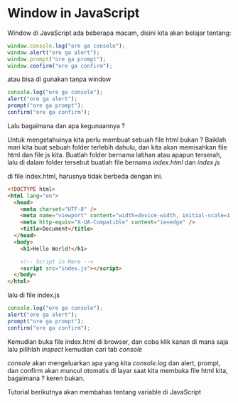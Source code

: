 # Window in JavaScript

Window di JavaScript ada beberapa macam, disini kita akan belajar tentang:

```javascript
window.console.log("ore ga console");
window.alert("ore ga alert");
window.prompt("ore ga prompt");
window.confirm("ore ga confirm");
```

atau bisa di gunakan tanpa window

```javascript
console.log("ore ga console");
alert("ore ga alert");
prompt("ore ga prompt");
confirm("ore ga confirm");
```

Lalu bagaimana dan apa kegunaannya ?

Untuk mengetahuinya kita perlu membuat sebuah file html bukan ?
Baiklah mari kita buat sebuah folder terlebih dahulu, dan kita akan memisahkan file html dan file js kita.
Buatlah folder bernama latihan atau apapun terserah, lalu di dalam folder tersebut buatlah file bernama _index.html_ dan _index.js_

di file index.html, harusnya tidak berbeda dengan ini.

```html
<!DOCTYPE html>
<html lang="en">
  <head>
    <meta charset="UTF-8" />
    <meta name="viewport" content="width=device-width, initial-scale=1.0" />
    <meta http-equiv="X-UA-Compatible" content="ie=edge" />
    <title>Document</title>
  </head>
  <body>
    <h1>Hello World!</h1>

    <!-- Script in Here -->
    <script src="index.js"></script>
  </body>
</html>
```

lalu di file index.js

```javascript
console.log("ore ga console");
alert("ore ga alert");
prompt("ore ga prompt");
confirm("ore ga confirm");
```

Kemudian buka file index.html di browser, dan coba klik kanan di mana saja lalu pilihlah _inspect_ kemudian cari tab _console_

_console_ akan mengeluarkan apa yang kita _console.log_ dan alert, prompt, dan confirm akan muncul otomatis di layar saat kita membuka file html kita, bagaimana ? keren bukan.

Tutorial berikutnya akan membahas tentang variable di JavaScript

